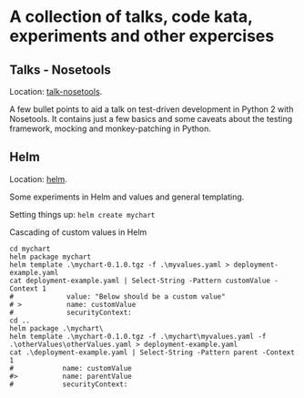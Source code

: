 # A collection of talks, code kata, experiments and other expercises 

## Talks - Nosetools
Location: [talk-nosetools](talk-nosetools).

A few bullet points to aid a talk on test-driven development in Python 2 with Nosetools. It contains just a few basics
and some caveats about the testing framework, mocking and monkey-patching in Python.

## Helm
Location: [helm](helm).

Some experiments in Helm and values and general templating.

Setting things up: `helm create mychart` 

Cascading of custom values in Helm

```pwsh
cd mychart
helm package mychart
helm template .\mychart-0.1.0.tgz -f .\myvalues.yaml > deployment-example.yaml
cat deployment-example.yaml | Select-String -Pattern customValue -Context 1
#             value: "Below should be a custom value"
# >           name: customValue
#             securityContext:
cd ..
helm package .\mychart\
helm template .\mychart-0.1.0.tgz -f .\mychart\myvalues.yaml -f .\otherValues\otherValues.yaml > deployment-example.yaml
cat .\deployment-example.yaml | Select-String -Pattern parent -Context 1
#            name: customValue
#>           name: parentValue
#            securityContext:
```

